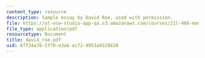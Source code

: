 ```yaml
---
content_type: resource
description: Sample essay by David Roe, used with permission.
file: https://ol-ocw-studio-app-qa.s3.amazonaws.com/courses/21l-486-modern-drama-spring-2006/6ff34a765f70e3abacf29953a9329420_david_roe.pdf
file_type: application/pdf
resourcetype: Document
title: david_roe.pdf
uid: 6ff34a76-5f70-e3ab-acf2-9953a9329420
---
```

